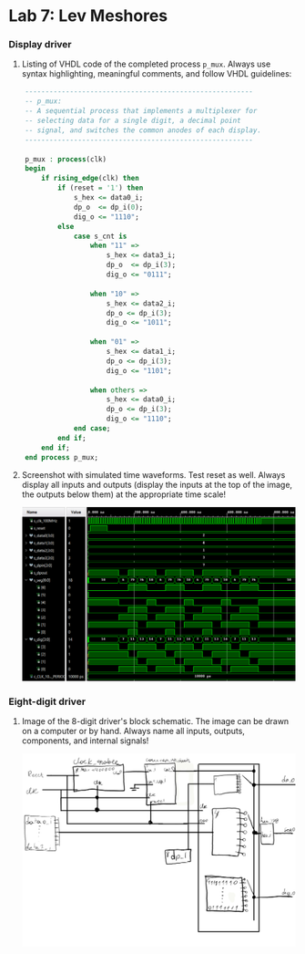 # Lab 7: Lev Meshores

### Display driver

1. Listing of VHDL code of the completed process `p_mux`. Always use syntax highlighting, meaningful comments, and follow VHDL guidelines:

```vhdl
    --------------------------------------------------------
    -- p_mux:
    -- A sequential process that implements a multiplexer for
    -- selecting data for a single digit, a decimal point 
    -- signal, and switches the common anodes of each display.
    --------------------------------------------------------
 
    p_mux : process(clk)
    begin
        if rising_edge(clk) then
            if (reset = '1') then
                s_hex <= data0_i;
                dp_o  <= dp_i(0);
                dig_o <= "1110";
            else
                case s_cnt is
                    when "11" =>
                        s_hex <= data3_i;
                        dp_o  <= dp_i(3);
                        dig_o <= "0111";

                    when "10" =>
                        s_hex <= data2_i;
                        dp_o <= dp_i(3);
                        dig_o <= "1011";

                    when "01" =>
                        s_hex <= data1_i;
                        dp_o <= dp_i(3);
                        dig_o <= "1101";

                    when others =>
                        s_hex <= data0_i;
                        dp_o <= dp_i(3);
                        dig_o <= "1110";
                end case;
            end if;
        end if;
    end process p_mux;

```

2. Screenshot with simulated time waveforms. Test reset as well. Always display all inputs and outputs (display the inputs at the top of the image, the outputs below them) at the appropriate time scale!

   ![your figure](img7/1.PNG)

### Eight-digit driver

1. Image of the 8-digit driver's block schematic. The image can be drawn on a computer or by hand. Always name all inputs, outputs, components, and internal signals!

   ![your figure](img7/2.png)